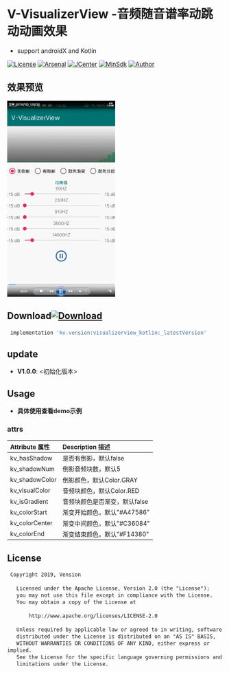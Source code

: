 # V-VisualizerView -音频随音谱率动跳动动画效果
* support androidX and Kotlin

[![License](https://img.shields.io/badge/License%20-Apache%202-337ab7.svg)](https://www.apache.org/licenses/LICENSE-2.0)
[![Arsenal](https://img.shields.io/badge/Arsenal%20-%20VisualizerView-4cae4c.svg)](https://android-arsenal.com/details/1/6001)
[![JCenter](https://api.bintray.com/packages/vension/vensionCenter/V-VisualizerView/images/download.svg)](https://bintray.com/vension/vensionCenter/V-VisualizerView/_latestVersion)
[![MinSdk](https://img.shields.io/badge/%20MinSdk%20-%2016%2B%20-f0ad4e.svg)](https://android-arsenal.com/api?level=16)
[![Author](https://img.shields.io/badge/Author-Vension-orange.svg?style=flat-square)](https://img.shields.io/badge/Author-Vension-orange.svg?style=flat-square)

## 效果预览
<p>
    <img src="preview/GIF.gif" style="width: 50%;"/>
</p>

## Download[![Download](https://api.bintray.com/packages/vension/vensionCenter/V-VisualizerView/images/download.svg)](https://bintray.com/vension/vensionCenter/V-VisualizerView/_latestVersion)
``` gradle
 implementation 'kv.vension:visualizerview_kotlin:_latestVersion'
```

## update
* **V1.0.0**: <初始化版本>

## Usage

* **具体使用查看demo示例**

### attrs

| Attribute 属性           | Description 描述 |
|:---				       |:---|
| kv_hasShadow             | 是否有倒影，默认false      |
| kv_shadowNum             | 倒影音频块数，默认5         |
| kv_shadowColor           | 倒影颜色，默认Color.GRAY    |
| kv_visualColor           | 音频块颜色，默认Color.RED   |
| kv_isGradient            | 音频块颜色是否渐变，默认false|
| kv_colorStart            | 渐变开始颜色，默认"#A47586" |
| kv_colorCenter           | 渐变中间颜色，默认"#C36084" |
| kv_colorEnd              | 渐变结束颜色，默认"#F14380" |

## License
```
 Copyright 2019, Vension

   Licensed under the Apache License, Version 2.0 (the "License");
   you may not use this file except in compliance with the License.
   You may obtain a copy of the License at

       http://www.apache.org/licenses/LICENSE-2.0

   Unless required by applicable law or agreed to in writing, software
   distributed under the License is distributed on an "AS IS" BASIS,
   WITHOUT WARRANTIES OR CONDITIONS OF ANY KIND, either express or implied.
   See the License for the specific language governing permissions and
   limitations under the License.
```
